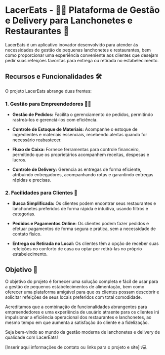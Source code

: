 # LacerEats - 🍔🍕 Plataforma de Gestão e Delivery para Lanchonetes e Restaurantes 🚀

LacerEats é um aplicativo inovador desenvolvido para atender às necessidades de gestão de pequenas lanchonetes e restaurantes, bem como proporcionar uma experiência conveniente aos clientes que desejam pedir suas refeições favoritas para entrega ou retirada no estabelecimento.

## Recursos e Funcionalidades 🛠️

O projeto LacerEats abrange duas frentes:

### 1. Gestão para Empreendedores 👩‍💼

- **Gestão de Pedidos:** Facilita o gerenciamento de pedidos, permitindo rastreá-los e gerenciá-los com eficiência.

- **Controle de Estoque de Materiais:** Acompanhe o estoque de ingredientes e materiais essenciais, recebendo alertas quando for necessário reabastecer.

- **Fluxo de Caixa:** Fornece ferramentas para controle financeiro, permitindo que os proprietários acompanhem receitas, despesas e lucros.

- **Controle de Delivery:** Gerencia as entregas de forma eficiente, atribuindo entregadores, acompanhando rotas e garantindo entregas rápidas e precisas.

### 2. Facilidades para Clientes 🙌

- **Busca Simplificada:** Os clientes podem encontrar seus restaurantes e lanchonetes preferidos de forma rápida e intuitiva, usando filtros e categorias.

- **Pedidos e Pagamentos Online:** Os clientes podem fazer pedidos e efetuar pagamentos de forma segura e prática, sem a necessidade de contato físico.

- **Entrega ou Retirada no Local:** Os clientes têm a opção de receber suas refeições no conforto de casa ou optar por retirá-las no próprio estabelecimento.

## Objetivo 🎯

O objetivo do projeto é fornecer uma solução completa e fácil de usar para a gestão de pequenos estabelecimentos de alimentação, bem como oferecer uma plataforma amigável para que os clientes possam descobrir e solicitar refeições de seus locais preferidos com total comodidade.

Acreditamos que a combinação de funcionalidades abrangentes para empreendedores e uma experiência de usuário atraente para os clientes irá impulsionar a eficiência operacional dos restaurantes e lanchonetes, ao mesmo tempo em que aumenta a satisfação do cliente e a fidelização.

Seja bem-vindo ao mundo da gestão moderna de lanchonetes e delivery de qualidade com LacerEats!

[Inserir aqui informações de contato ou links para o projeto e site] 📞💻




